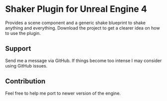 # Shaker Plugin for Unreal Engine 4

Provides a scene component and a generic shake blueprint to shake anything and everything.
Download the project to get a clearer idea on how to use the plugin.

## Support

Send me a message via GitHub. If things become too intense I may consider using GitHub issues.

## Contribution 

Feel free to help me port to newer version of the engine.
